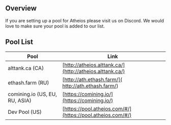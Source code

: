 ## Overview
If you are setting up a pool for Atheios please visit us on Discord. We would love to make sure your pool is added to our list.

## Pool List
| Pool | Link |
|------|------|
| alttank.ca (CA) | [http://atheios.alttank.ca/](http://atheios.alttank.ca/) |
| ethash.farm (RU) | [http://ath.ethash.farm/]( http://ath.ethash.farm/) |
| comining.io (US, EU, RU, ASIA) | [https://comining.io/](https://comining.io/) |
| Dev Pool (US) | [https://pool.atheios.com/#/](https://pool.atheios.com/#/) |
